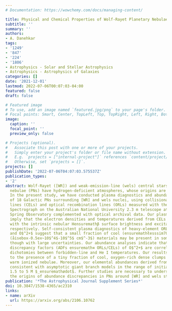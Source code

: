 ```yaml
---
# Documentation: https://wowchemy.com/docs/managing-content/

title: Physical and Chemical Properties of Wolf-Rayet Planetary Nebulae
subtitle: ''
summary: ''
authors:
- A. Danehkar
tags:
- '1249'
- '847'
- '224'
- '1806'
- Astrophysics - Solar and Stellar Astrophysics
- Astrophysics - Astrophysics of Galaxies
categories: []
date: '2021-12-01'
lastmod: 2022-07-06T00:07:03-04:00
featured: false
draft: false

# Featured image
# To use, add an image named `featured.jpg/png` to your page's folder.
# Focal points: Smart, Center, TopLeft, Top, TopRight, Left, Right, BottomLeft, Bottom, BottomRight.
image:
  caption: ''
  focal_point: ''
  preview_only: false

# Projects (optional).
#   Associate this post with one or more of your projects.
#   Simply enter your project's folder or file name without extension.
#   E.g. `projects = ["internal-project"]` references `content/project/deep-learning/index.md`.
#   Otherwise, set `projects = []`.
projects: []
publishDate: '2022-07-06T04:07:03.575537Z'
publication_types:
- '2'
abstract: Wolf-Rayet ([WR]) and weak-emission-line (wels) central stars of planetary
  nebulae (PNs) have hydrogen-deficient atmospheres, whose origins are not well understood.
  In the present study, we have conducted plasma diagnostics and abundance analyses
  of 18 Galactic PNs surrounding [WR] and wels nuclei, using collisionally excited
  lines (CELs) and optical recombination lines (ORLs) measured with the Wide Field
  Spectrograph on the Australian National University 2.3 m telescope at the Siding
  Spring Observatory complemented with optical archival data. Our plasma diagnostics
  imply that the electron densities and temperatures derived from CELs are correlated
  with the intrinsic nebular Hensuremathβ surface brightness and excitation class,
  respectively. Self-consistent plasma diagnostics of heavy-element ORLs of N$^2+$
  and O$^2+$ suggest that a small fraction of cool (ensuremathłesssim7000 K), dense
  (åisebox-0.5ex~10$^4$-10$^5$ cm$^-3$) materials may be present in some objects,
  though with large uncertainties. Our abundance analyses indicate that the abundance
  discrepancy factors (ADFs ensuremath≡ ORLs/CELs) of O$^2+$ are correlated with the
  dichotomies between forbidden-line and He I temperatures. Our results likely point
  to the presence of a tiny fraction of cool, oxygen-rich dense clumps within diffuse
  warm ionized nebulae. Moreover, our elemental abundances derived from CELs are mostly
  consistent with asymptotic giant branch models in the range of initial masses from
  1.5 to 5 M $_ensuremathødot$. Further studies are necessary to understand better
  the origins of abundance discrepancies in PNs around [WR] and wels stars.
publication: '*The Astrophysical Journal Supplement Series*'
doi: 10.3847/1538-4365/ac2310
links:
- name: arXiv
  url: https://arxiv.org/abs/2106.10762
---
```

